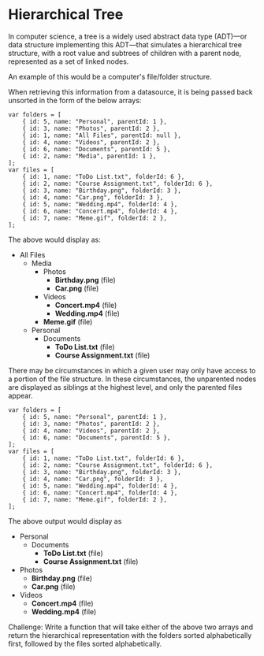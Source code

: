 # Hierarchical Tree

In computer science, a tree is a widely used abstract data type (ADT)—or data structure implementing this ADT—that simulates a hierarchical tree structure, with a root value and subtrees of children with a parent node, represented as a set of linked nodes.

An example of this would be a computer's file/folder structure.

When retrieving this information from a datasource, it is being passed back unsorted in the form of the below arrays:

```
var folders = [
    { id: 5, name: "Personal", parentId: 1 },
    { id: 3, name: "Photos", parentId: 2 },
    { id: 1, name: "All Files", parentId: null },
    { id: 4, name: "Videos", parentId: 2 },
    { id: 6, name: "Documents", parentId: 5 },
    { id: 2, name: "Media", parentId: 1 },
];
var files = [
    { id: 1, name: "ToDo List.txt", folderId: 6 },
    { id: 2, name: "Course Assignment.txt", folderId: 6 },
    { id: 3, name: "Birthday.png", folderId: 3 },
    { id: 4, name: "Car.png", folderId: 3 },
    { id: 5, name: "Wedding.mp4", folderId: 4 },
    { id: 6, name: "Concert.mp4", folderId: 4 },
    { id: 7, name: "Meme.gif", folderId: 2 },
];
```
The above would display as:
* All Files
    * Media
        * Photos
            * **Birthday.png** (file)
            * **Car.png** (file)
        * Videos
            * **Concert.mp4** (file)
            * **Wedding.mp4** (file)
        * **Meme.gif** (file)
    * Personal
        * Documents
            * **ToDo List.txt** (file)
            * **Course Assignment.txt** (file)

There may be circumstances in which a given user may only have access to a portion of the file structure. In these circumstances, the unparented nodes are displayed as siblings at the highest level, and only the parented files appear.
```
var folders = [
    { id: 5, name: "Personal", parentId: 1 },
    { id: 3, name: "Photos", parentId: 2 },
    { id: 4, name: "Videos", parentId: 2 },
    { id: 6, name: "Documents", parentId: 5 },
];
var files = [
    { id: 1, name: "ToDo List.txt", folderId: 6 },
    { id: 2, name: "Course Assignment.txt", folderId: 6 },
    { id: 3, name: "Birthday.png", folderId: 3 },
    { id: 4, name: "Car.png", folderId: 3 },
    { id: 5, name: "Wedding.mp4", folderId: 4 },
    { id: 6, name: "Concert.mp4", folderId: 4 },
    { id: 7, name: "Meme.gif", folderId: 2 },
];
```
The above output would display as
* Personal
    * Documents
        * **ToDo List.txt** (file)
        * **Course Assignment.txt** (file)
* Photos
    * **Birthday.png** (file)
    * **Car.png** (file)
* Videos
    * **Concert.mp4** (file)
    * **Wedding.mp4** (file)

Challenge:
Write a function that will take either of the above two arrays and return the hierarchical representation with the folders sorted alphabetically first, followed by the files sorted alphabetically.
